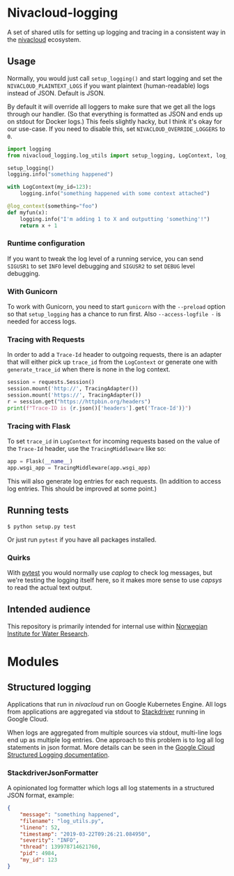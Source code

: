 # Nivacloud-logging

A set of shared utils for setting up logging and tracing in a
consistent way in the
[nivacloud](https://github.com/NIVANorge/nivacloud) ecosystem.

## Usage

Normally, you would just call `setup_logging()` and start logging and
set the `NIVACLOUD_PLAINTEXT_LOGS` if you want plaintext (human-readable)
logs instead of JSON. Default is JSON.

By default it will override all loggers to make sure that we get all the
logs through our handler. (So that everything is formatted as JSON and
ends up on stdout for Docker logs.) This feels slightly hacky, but I
think it's okay for our use-case. If you need to disable this, set
`NIVACLOUD_OVERRIDE_LOGGERS` to `0`.

```python
import logging
from nivacloud_logging.log_utils import setup_logging, LogContext, log_context

setup_logging()
logging.info("something happened")

with LogContext(my_id=123):
    logging.info("something happened with some context attached")

@log_context(something="foo")
def myfun(x):
    logging.info("I'm adding 1 to X and outputting 'something'!")
    return x + 1
```

### Runtime configuration

If you want to tweak the log level of a running service, you can
send `SIGUSR1` to set `INFO` level debugging and `SIGUSR2` to set
`DEBUG` level debugging.

### With Gunicorn

To work with Gunicorn, you need to start `gunicorn` with the `--preload`
option so that `setup_logging` has a chance to run first. Also
`--access-logfile -` is needed for access logs.

### Tracing with Requests

In order to add a `Trace-Id` header to outgoing requests, there is an
adapter that will either pick up `trace_id` from the `LogContext` or
generate one with `generate_trace_id` when there is none in the log
context.

```python
session = requests.Session()
session.mount('http://', TracingAdapter())
session.mount('https://', TracingAdapter())
r = session.get("https://httpbin.org/headers")
print(f"Trace-ID is {r.json()['headers'].get('Trace-Id')}")
```

### Tracing with Flask

To set `trace_id` in `LogContext` for incoming requests based on the
value of the `Trace-Id` header, use the `TracingMiddleware` like so:

```python
app = Flask(__name__)
app.wsgi_app = TracingMiddleware(app.wsgi_app)
```

This will also generate log entries for each requests. (In addition to
access log entries. This should be improved at some point.)

## Running tests

```
$ python setup.py test
```

Or just run `pytest` if you have all packages installed.

### Quirks

With [pytest](https://docs.pytest.org/en/latest/) you would normally
use *caplog* to check log messages, but we're testing the logging
itself here, so it makes more sense to use *capsys* to read the
actual text output.

## Intended audience

This repository is primarily intended for internal use within
[Norwegian Institute for Water Research](https://www.niva.no/).

# Modules

## Structured logging

Applications that run in *nivacloud* run on Google Kubernetes
Engine. All logs from applications are aggregated via stdout to
[Stackdriver](https://cloud.google.com/stackdriver/) running in Google
Cloud.

When logs are aggregated from multiple sources via stdout, multi-line
logs end up as multiple log entries. One approach to this problem is to
log all log statements in json format. More details can be seen in the
[Google Cloud Structured Logging
documentation](https://cloud.google.com/logging/docs/structured-logging).

### StackdriverJsonFormatter

A opinionated log formatter which logs all log statements in a
structured JSON format, example:

```json
{
    "message": "something happened",
    "filename": "log_utils.py",
    "lineno": 52,
    "timestamp": "2019-03-22T09:26:21.084950",
    "severity": "INFO",
    "thread": 139978714621760,
    "pid": 4984,
    "my_id": 123
}
```
